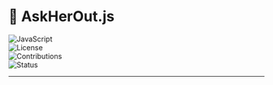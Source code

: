 # 💖 AskHerOut.js  

![JavaScript](https://img.shields.io/badge/Language-JavaScript-yellow)  
![License](https://img.shields.io/badge/License-MIT-blue)  
![Contributions](https://img.shields.io/badge/Contributions-Welcome-brightgreen)  
![Status](https://img.shields.io/badge/Status-Active-green)

---
